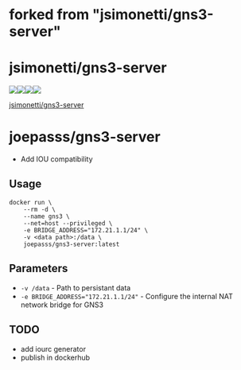# forked from "jsimonetti/gns3-server"
# jsimonetti/gns3-server
[![](https://images.microbadger.com/badges/version/jsimonetti/gns3-server.svg)](https://microbadger.com/images/jsimonetti/gns3-server "Get your own version badge on microbadger.com")[![](https://images.microbadger.com/badges/image/jsimonetti/gns3-server.svg)](https://microbadger.com/images/jsimonetti/gns3-server "Get your own image badge on microbadger.com")[![](https://img.shields.io/docker/pulls/jsimonetti/gns3-server.svg)]()[![](https://img.shields.io/docker/stars/jsimonetti/gns3-server.svg)]()

[jsimonetti/gns3-server](https://github.com/jsimonetti/docker-gns3-server)

# joepasss/gns3-server

* Add IOU compatibility

## Usage

```
docker run \
    --rm -d \
    --name gns3 \
    --net=host --privileged \
    -e BRIDGE_ADDRESS="172.21.1.1/24" \
    -v <data path>:/data \
    joepasss/gns3-server:latest
```

## Parameters

* `-v /data` - Path to persistant data
* `-e BRIDGE_ADDRESS="172.21.1.1/24"` - Configure the internal NAT network bridge for GNS3

## TODO
* add iourc generator
* publish in dockerhub
